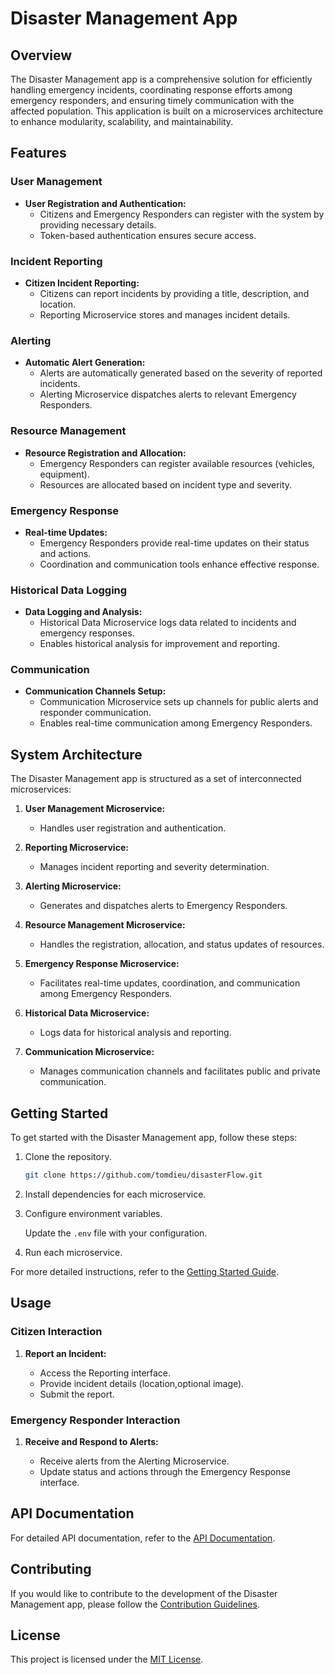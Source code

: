 # Disaster Management App

## Overview

The Disaster Management app is a comprehensive solution for efficiently handling emergency incidents, coordinating response efforts among emergency responders, and ensuring timely communication with the affected population. This application is built on a microservices architecture to enhance modularity, scalability, and maintainability.

## Features

### User Management

- **User Registration and Authentication:**
  - Citizens and Emergency Responders can register with the system by providing necessary details.
  - Token-based authentication ensures secure access.

### Incident Reporting

- **Citizen Incident Reporting:**
  - Citizens can report incidents by providing a title, description, and location.
  - Reporting Microservice stores and manages incident details.

### Alerting

- **Automatic Alert Generation:**
  - Alerts are automatically generated based on the severity of reported incidents.
  - Alerting Microservice dispatches alerts to relevant Emergency Responders.

### Resource Management

- **Resource Registration and Allocation:**
  - Emergency Responders can register available resources (vehicles, equipment).
  - Resources are allocated based on incident type and severity.

### Emergency Response

- **Real-time Updates:**
  - Emergency Responders provide real-time updates on their status and actions.
  - Coordination and communication tools enhance effective response.

### Historical Data Logging

- **Data Logging and Analysis:**
  - Historical Data Microservice logs data related to incidents and emergency responses.
  - Enables historical analysis for improvement and reporting.

### Communication

- **Communication Channels Setup:**
  - Communication Microservice sets up channels for public alerts and responder communication.
  - Enables real-time communication among Emergency Responders.

## System Architecture

The Disaster Management app is structured as a set of interconnected microservices:

1. **User Management Microservice:**
   - Handles user registration and authentication.

2. **Reporting Microservice:**
   - Manages incident reporting and severity determination.

3. **Alerting Microservice:**
   - Generates and dispatches alerts to Emergency Responders.

4. **Resource Management Microservice:**
   - Handles the registration, allocation, and status updates of resources.

5. **Emergency Response Microservice:**
   - Facilitates real-time updates, coordination, and communication among Emergency Responders.

6. **Historical Data Microservice:**
   - Logs data for historical analysis and reporting.

7. **Communication Microservice:**
   - Manages communication channels and facilitates public and private communication.

## Getting Started

To get started with the Disaster Management app, follow these steps:

1. Clone the repository.

    ```bash
    git clone https://github.com/tomdieu/disasterFlow.git
    ```

2. Install dependencies for each microservice.

3. Configure environment variables.

    Update the `.env` file with your configuration.

4. Run each microservice.

For more detailed instructions, refer to the [Getting Started Guide](./docs/getting-started.md).

## Usage

### Citizen Interaction

1. **Report an Incident:**

    - Access the Reporting interface.
    - Provide incident details (location,optional image).
    - Submit the report.

### Emergency Responder Interaction

1. **Receive and Respond to Alerts:**

    - Receive alerts from the Alerting Microservice.
    - Update status and actions through the Emergency Response interface.

## API Documentation

For detailed API documentation, refer to the [API Documentation](./docs/api.md).

## Contributing

If you would like to contribute to the development of the Disaster Management app, please follow the [Contribution Guidelines](./CONTRIBUTING.md).

## License

This project is licensed under the [MIT License](./LICENSE).
